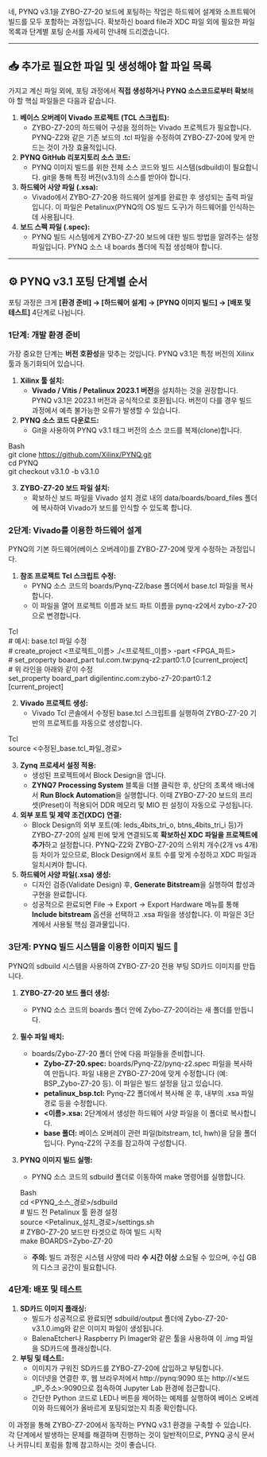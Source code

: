 네, PYNQ v3.1을 ZYBO-Z7-20 보드에 포팅하는 작업은 하드웨어 설계와 소프트웨어 빌드를 모두 포함하는 과정입니다. 확보하신 board file과 XDC 파일 외에 필요한 파일 목록과 단계별 포팅 순서를 자세히 안내해 드리겠습니다.

---

## **📥 추가로 필요한 파일 및 생성해야 할 파일 목록**

가지고 계신 파일 외에, 포팅 과정에서 **직접 생성하거나 PYNQ 소스코드로부터 확보**해야 할 핵심 파일들은 다음과 같습니다.

1. **베이스 오버레이 Vivado 프로젝트 (TCL 스크립트):**  
   * ZYBO-Z7-20의 하드웨어 구성을 정의하는 Vivado 프로젝트가 필요합니다. PYNQ-Z2와 같은 기존 보드의 .tcl 파일을 수정하여 ZYBO-Z7-20에 맞게 만드는 것이 가장 효율적입니다.  
2. **PYNQ GitHub 리포지토리 소스 코드:**  
   * PYNQ 이미지 빌드를 위한 전체 소스 코드와 빌드 시스템(sdbuild)이 필요합니다. git을 통해 특정 버전(v3.1)의 소스를 받아야 합니다.  
3. **하드웨어 사양 파일 (.xsa):**  
   * Vivado에서 ZYBO-Z7-20용 하드웨어 설계를 완료한 후 생성되는 출력 파일입니다. 이 파일은 Petalinux(PYNQ의 OS 빌드 도구)가 하드웨어를 인식하는 데 사용됩니다.  
4. **보드 스펙 파일 (.spec):**  
   * PYNQ 빌드 시스템에게 ZYBO-Z7-20 보드에 대한 빌드 방법을 알려주는 설정 파일입니다. PYNQ 소스 내 boards 폴더에 직접 생성해야 합니다.

---

## **⚙️ PYNQ v3.1 포팅 단계별 순서**

포팅 과정은 크게 **\[환경 준비\] → \[하드웨어 설계\] → \[PYNQ 이미지 빌드\] → \[배포 및 테스트\]** 4단계로 나뉩니다.

### **1단계: 개발 환경 준비**

가장 중요한 단계는 **버전 호환성**을 맞추는 것입니다. PYNQ v3.1은 특정 버전의 Xilinx 툴과 동기화되어 있습니다.

1. **Xilinx 툴 설치:**  
   * **Vivado / Vitis / Petalinux 2023.1 버전**을 설치하는 것을 권장합니다. PYNQ v3.1은 2023.1 버전과 공식적으로 호환됩니다. 버전이 다를 경우 빌드 과정에서 예측 불가능한 오류가 발생할 수 있습니다.  
2. **PYNQ 소스 코드 다운로드:**  
   * Git을 사용하여 PYNQ v3.1 태그 버전의 소스 코드를 복제(clone)합니다.

Bash  
git clone https://github.com/Xilinx/PYNQ.git  
cd PYNQ  
git checkout v3.1.0 \-b v3.1.0

3. **ZYBO-Z7-20 보드 파일 설치:**  
   * 확보하신 보드 파일을 Vivado 설치 경로 내의 data/boards/board\_files 폴더에 복사하여 Vivado가 보드를 인식할 수 있도록 합니다.

### **2단계: Vivado를 이용한 하드웨어 설계**

PYNQ의 기본 하드웨어(베이스 오버레이)를 ZYBO-Z7-20에 맞게 수정하는 과정입니다.

1. **참조 프로젝트 Tcl 스크립트 수정:**  
   * PYNQ 소스 코드의 boards/Pynq-Z2/base 폴더에서 base.tcl 파일을 복사합니다.  
   * 이 파일을 열어 프로젝트 이름과 보드 파트 이름을 pynq-z2에서 zybo-z7-20으로 변경합니다.

Tcl  
\# 예시: base.tcl 파일 수정  
\# create\_project \<프로젝트\_이름\> ./\<프로젝트\_이름\> \-part \<FPGA\_파트\>  
\# set\_property board\_part tul.com.tw:pynq-z2:part0:1.0 \[current\_project\]  
\# 위 라인을 아래와 같이 수정  
set\_property board\_part digilentinc.com:zybo-z7\-20:part0:1.2 \[current\_project\]

2. **Vivado 프로젝트 생성:**  
   * Vivado Tcl 콘솔에서 수정된 base.tcl 스크립트를 실행하여 ZYBO-Z7-20 기반의 프로젝트를 자동으로 생성합니다.

Tcl  
source \<수정된\_base.tcl\_파일\_경로\>

3. **Zynq 프로세서 설정 적용:**  
   * 생성된 프로젝트에서 Block Design을 엽니다.  
   * **ZYNQ7 Processing System** 블록을 더블 클릭한 후, 상단의 초록색 배너에서 **Run Block Automation**을 실행합니다. 이때 ZYBO-Z7-20 보드의 프리셋(Preset)이 적용되어 DDR 메모리 및 MIO 핀 설정이 자동으로 구성됩니다.  
4. **외부 포트 및 제약 조건(XDC) 연결:**  
   * Block Design의 외부 포트(예: leds\_4bits\_tri\_o, btns\_4bits\_tri\_i 등)가 ZYBO-Z7-20의 실제 핀에 맞게 연결되도록 **확보하신 XDC 파일을 프로젝트에 추가**하고 설정합니다. PYNQ-Z2와 ZYBO-Z7-20의 스위치 개수(2개 vs 4개) 등 차이가 있으므로, Block Design에서 포트 수를 맞게 수정하고 XDC 파일과 일치시켜야 합니다.  
5. **하드웨어 사양 파일(.xsa) 생성:**  
   * 디자인 검증(Validate Design) 후, **Generate Bitstream**을 실행하여 합성과 구현을 완료합니다.  
   * 성공적으로 완료되면 File \-\> Export \-\> Export Hardware 메뉴를 통해 **Include bitstream** 옵션을 선택하고 .xsa 파일을 생성합니다. 이 파일은 3단계에서 사용될 핵심 결과물입니다.

### **3단계: PYNQ 빌드 시스템을 이용한 이미지 빌드 🚀**

PYNQ의 sdbuild 시스템을 사용하여 ZYBO-Z7-20 전용 부팅 SD카드 이미지를 만듭니다.

1. **ZYBO-Z7-20 보드 폴더 생성:**  
   * PYNQ 소스 코드의 boards 폴더 안에 Zybo-Z7-20이라는 새 폴더를 만듭니다.  
2. **필수 파일 배치:**  
   * boards/Zybo-Z7-20 폴더 안에 다음 파일들을 준비합니다.  
     * **Zybo-Z7-20.spec:** boards/Pynq-Z2/pynq-z2.spec 파일을 복사하여 만듭니다. 파일 내용은 ZYBO-Z7-20에 맞게 수정합니다 (예: BSP\_Zybo-Z7-20 등). 이 파일은 빌드 설정을 담고 있습니다.  
     * **petalinux\_bsp.tcl:** Pynq-Z2 폴더에서 복사해 온 후, 내부의 .xsa 파일 경로 등을 수정합니다.  
     * **\<이름\>.xsa:** 2단계에서 생성한 하드웨어 사양 파일을 이 폴더로 복사합니다.  
     * **base 폴더:** 베이스 오버레이 관련 파일(bitstream, tcl, hwh)을 담을 폴더입니다. Pynq-Z2의 구조를 참고하여 구성합니다.  
3. **PYNQ 이미지 빌드 실행:**  
   * PYNQ 소스 코드의 sdbuild 폴더로 이동하여 make 명령어를 실행합니다.

   Bash  
     cd \<PYNQ\_소스\_경로\>/sdbuild  
     \# 빌드 전 Petalinux 툴 환경 설정  
     source \<Petalinux\_설치\_경로\>/settings.sh  
     \# ZYBO-Z7-20 보드만 타겟으로 하여 빌드 시작  
     make BOARDS=Zybo-Z7-20

   * **주의:** 빌드 과정은 시스템 사양에 따라 **수 시간 이상** 소요될 수 있으며, 수십 GB의 디스크 공간이 필요합니다.

### **4단계: 배포 및 테스트**

1. **SD카드 이미지 플래싱:**  
   * 빌드가 성공적으로 완료되면 sdbuild/output 폴더에 Zybo-Z7-20-v3.1.0.img와 같은 이미지 파일이 생성됩니다.  
   * BalenaEtcher나 Raspberry Pi Imager와 같은 툴을 사용하여 이 .img 파일을 SD카드에 플래싱합니다.  
2. **부팅 및 테스트:**  
   * 이미지가 구워진 SD카드를 ZYBO-Z7-20에 삽입하고 부팅합니다.  
   * 이더넷을 연결한 후, 웹 브라우저에서 http://pynq:9090 또는 http://\<보드\_IP\_주소\>:9090으로 접속하여 Jupyter Lab 환경에 접근합니다.  
   * 간단한 Python 코드로 LED나 버튼을 제어하는 예제를 실행하여 베이스 오버레이와 하드웨어가 올바르게 포팅되었는지 최종 확인합니다.

이 과정을 통해 ZYBO-Z7-20에서 동작하는 PYNQ v3.1 환경을 구축할 수 있습니다. 각 단계에서 발생하는 문제를 해결하며 진행하는 것이 일반적이므로, PYNQ 공식 문서나 커뮤니티 포럼을 함께 참고하시는 것이 좋습니다.